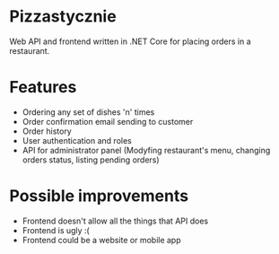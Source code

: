 # Pizzastycznie  

Web API and frontend written in .NET Core for placing orders in a restaurant.  

# Features  
- Ordering any set of dishes 'n' times  
- Order confirmation email sending to customer  
- Order history  
- User authentication and roles  
- API for administrator panel (Modyfing restaurant's menu, changing orders status, listing pending orders)    

# Possible improvements  
- Frontend doesn't allow all the things that API does
- Frontend is ugly :(  
- Frontend could be a website or mobile app  
